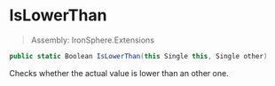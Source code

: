 ﻿

# IsLowerThan

> Assembly: IronSphere.Extensions

```csharp
public static Boolean IsLowerThan(this Single this, Single other)
```

Checks whether the actual value is lower than an other one.

